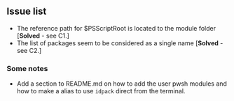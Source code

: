 ## Issue list

- The reference path for $PSScriptRoot is located to the module folder [**Solved** - see C1.]
- The list of packages seem to be considered as a single name [**Solved** - see C2.]

### Some notes

- Add a section to README.md on how to add the user pwsh modules and how to make a alias to use `idpack` direct from the terminal.

<!-- 

!Expanded comments on problems.

*C1. To be honest, I tried to address this issue assigning an environment variable'$env:pISHome = "$env:HOME/.pIS".' If you run with some path problems, check this.

*C2. Solved by parsing the files with '(Get-Content "$env:pISHome/packages/_appearancePacks" | Where-Object { $_ -notmatch '^#' })'. The use of $($var) was optional.

-->